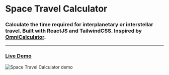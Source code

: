 # Space Travel Calculator

### Calculate the time required for interplanetary or interstellar travel. Built with ReactJS and TailwindCSS. Inspired by [OmniCalculator](https://www.omnicalculator.com/physics/space-travel).

---

### [Live Demo](https://cheerful-selkie-cf0525.netlify.app/)

![Space Travel Calculator demo](https://user-images.githubusercontent.com/93201142/200345077-7f556438-1d9d-4e2c-a4e1-0355a98af9a1.gif)
